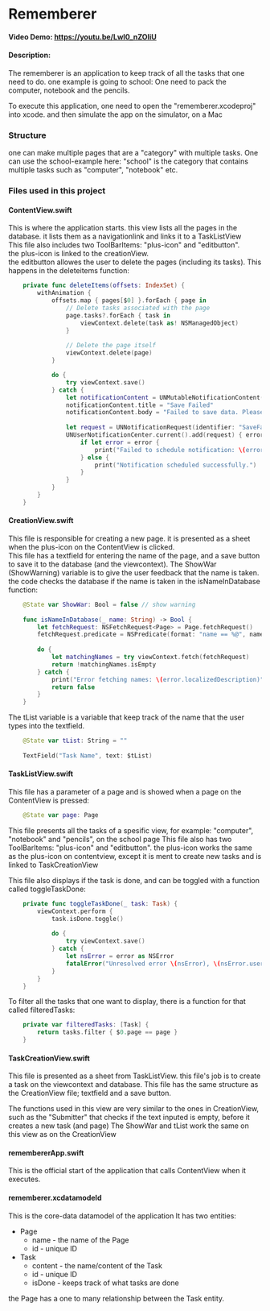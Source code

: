 #  Rememberer

#### Video Demo:  https://youtu.be/LwI0_nZOIiU
#### Description:

The rememberer is an application to keep track of all the tasks that one need to do. one example is going to school: One need to pack the computer, notebook and the pencils.

To execute this application, one need to open the "rememberer.xcodeproj" into xcode. and then simulate the app on the simulator, on a Mac

### Structure
one can make multiple pages that are a "category" with multiple tasks. One can use the school-example here: "school" is the category that contains multiple tasks such as "computer", "notebook" etc.

### Files used in this project
#### ContentView.swift
This is where the application starts. this view lists all the pages in the database. it lists them as a navigationlink and links it to a TaskListView   
This file also includes two ToolBarItems: "plus-icon" and "editbutton".  
the plus-icon is linked to the creationView.  
the editbutton allowes the user to delete the pages (including its tasks). This happens in the deleteitems function:   

``` swift
	private func deleteItems(offsets: IndexSet) {
		withAnimation {
			offsets.map { pages[$0] }.forEach { page in
				// Delete tasks associated with the page
				page.tasks?.forEach { task in
					viewContext.delete(task as! NSManagedObject)
				}
				
				// Delete the page itself
				viewContext.delete(page)
			}

			do {
				try viewContext.save()
			} catch {
				let notificationContent = UNMutableNotificationContent()
				notificationContent.title = "Save Failed"
				notificationContent.body = "Failed to save data. Please try again later."
				
				let request = UNNotificationRequest(identifier: "SaveFailedNotification", content: notificationContent, trigger: nil)
				UNUserNotificationCenter.current().add(request) { error in
					if let error = error {
						print("Failed to schedule notification: \(error)")
					} else {
						print("Notification scheduled successfully.")
					}
				}
			}
		}
	}
```

#### CreationView.swift
This file is responsible for creating a new page. it is presented as a sheet when the plus-icon on the ContentView is clicked.  
This file has a textfield for entering the name of the page, and a save button to save it to the database (and the viewcontext).
The ShowWar (ShowWarning) variable is to give the user feedback that the name is taken. the code checks the database if the name is taken in the isNameInDatabase function:

``` swift
	@State var ShowWar: Bool = false // show warning
	
	func isNameInDatabase(_ name: String) -> Bool {
        let fetchRequest: NSFetchRequest<Page> = Page.fetchRequest()
        fetchRequest.predicate = NSPredicate(format: "name == %@", name)
        
        do {
            let matchingNames = try viewContext.fetch(fetchRequest)
            return !matchingNames.isEmpty
        } catch {
            print("Error fetching names: \(error.localizedDescription)")
            return false
        }
    }
```

The tList variable is a variable that keep track of the name that the user types into the textfield.

``` swift
    @State var tList: String = ""
    
	TextField("Task Name", text: $tList)
```

#### TaskListView.swift
This file has a parameter of a page and is showed when a page on the ContentView is pressed:  

```swift
    @State var page: Page
```

This file presents all the tasks of a spesific view, for example: "computer", "notebook" and "pencils", on the school page
This file also has two ToolBarItems: "plus-icon" and "editbutton". the plus-icon works the same as the plus-icon on contentview, except it is ment to create new tasks and is linked to TaskCreationView

This file also displays if the task is done, and can be toggled with a function called toggleTaskDone:

``` swift
    private func toggleTaskDone(_ task: Task) {
        viewContext.perform {
            task.isDone.toggle()
            
            do {
                try viewContext.save()
            } catch {
                let nsError = error as NSError
                fatalError("Unresolved error \(nsError), \(nsError.userInfo)")
            }
        }
	}
```

To filter all the tasks that one want to display, there is a function for that called filteredTasks:

``` swift
    private var filteredTasks: [Task] {
        return tasks.filter { $0.page == page }
    }
```

#### TaskCreationView.swift
This file is presented as a sheet from TaskListView. this file's job is to create a task on the viewcontext and database. 
This file has the same structure as the CreationView file; textfield and a save button.

The functions used in this view are very similar to the ones in CreationView, such as the "Submitter" that checks if the text inputed is empty, before it creates a new task (and page)
The ShowWar and tList work the same on this view as on the CreationView

#### remembererApp.swift
This is the official start of the application that calls ContentView when it executes.

#### rememberer.xcdatamodeld
This is the core-data datamodel of the application
It has two entities:
 - Page
	- name - the name of the Page
	- id - unique ID
 - Task
	- content - the name/content of the Task
	- id - unique ID
	- isDone - keeps track of what tasks are done
	

the Page has a one to many relationship between the Task entity.

